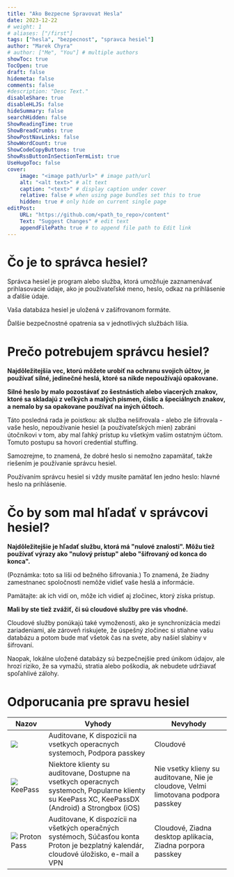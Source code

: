 ```yaml
---
title: "Ako Bezpecne Spravovat Hesla"
date: 2023-12-22
# weight: 1
# aliases: ["/first"]
tags: ["hesla", "bezpecnost", "spravca hesiel"]
author: "Marek Chyra"
# author: ["Me", "You"] # multiple authors
showToc: true
TocOpen: true
draft: false
hidemeta: false
comments: false
#description: "Desc Text."
disableShare: true
disableHLJS: false
hideSummary: false
searchHidden: false
ShowReadingTime: true
ShowBreadCrumbs: true
ShowPostNavLinks: false
ShowWordCount: true
ShowCodeCopyButtons: true
ShowRssButtonInSectionTermList: true
UseHugoToc: false
cover:
    image: "<image path/url>" # image path/url
    alt: "<alt text>" # alt text
    caption: "<text>" # display caption under cover
    relative: false # when using page bundles set this to true
    hidden: true # only hide on current single page
editPost:
    URL: "https://github.com/<path_to_repo>/content"
    Text: "Suggest Changes" # edit text
    appendFilePath: true # to append file path to Edit link
---
```



# Čo je to správca hesiel?

Správca hesiel je program alebo služba, ktorá umožňuje zaznamenávať prihlasovacie údaje, ako je používateľské meno, heslo, odkaz na prihlásenie a ďalšie údaje. 

Vaša databáza hesiel je uložená v zašifrovanom formáte. 

Ďalšie bezpečnostné opatrenia sa v jednotlivých službách líšia.

# Prečo potrebujem správcu hesiel?

**Najdôležitejšia vec, ktorú môžete urobiť na ochranu svojich účtov, je používať silné, jedinečné heslá, ktoré sa nikde nepoužívajú opakovane.**

**Silné heslo by malo pozostávať zo šestnástich alebo viacerých znakov, ktoré sa skladajú z veľkých a malých písmen, číslic a špeciálnych znakov, a nemalo by sa opakovane používať na iných účtoch.**

Táto posledná rada je poistkou: ak služba nešifrovala - alebo zle šifrovala - vaše heslo, nepoužívanie hesiel (a používateľských mien) zabráni útočníkovi v tom, aby mal ľahký prístup ku všetkým vašim ostatným účtom. Tomuto postupu sa hovorí credential stuffing. 

Samozrejme, to znamená, že dobré heslo si nemožno zapamätať, takže riešením je používanie správcu hesiel. 

Používaním správcu hesiel si vždy musíte pamätať len jedno heslo: hlavné heslo na prihlásenie.

# Čo by som mal hľadať v správcovi hesiel?

**Najdôležitejšie je hľadať službu, ktorá má "nulové znalosti". Môžu tiež používať výrazy ako "nulový prístup" alebo "šifrovaný od konca do konca".**

(Poznámka: toto sa líši od bežného šifrovania.) To znamená, že žiadny zamestnanec spoločnosti nemôže vidieť vaše heslá a informácie. 

Pamätajte: ak ich vidí on, môže ich vidieť aj zločinec, ktorý získa prístup. 

**Mali by ste tiež zvážiť, či sú cloudové služby pre vás vhodné.**

Cloudové služby ponúkajú také vymoženosti, ako je synchronizácia medzi zariadeniami, ale zároveň riskujete, že úspešný zločinec si stiahne vašu databázu a potom bude mať všetok čas na svete, aby našiel slabiny v šifrovaní. 

Naopak, lokálne uložené databázy sú bezpečnejšie pred únikom údajov, ale hrozí riziko, že sa vymažú, stratia alebo poškodia, ak nebudete udržiavať spoľahlivé zálohy.

# Odporucania pre spravu hesiel

| Nazov | Vyhody | Nevyhody |
| --- | --- | --- |
| ![](https://upload.wikimedia.org/wikipedia/commons/c/cc/Bitwarden_logo.svg) | Auditovane, K dispozicii na vsetkych operacnych systemoch, Podpora passkey | Cloudové |
| ![](https://keepassxc.org/assets/img/keepassxc.svg) KeePass | Niektore klienty su auditovane, Dostupne na vsetkych operacnych systemoch, Popularne klienty su KeePass XC, KeePassDX (Android) a Strongbox (iOS) | Nie vsetky klieny su auditovane, Nie je cloudove, Velmi limotovana podpora passkey |
| ![](https://res.cloudinary.com/dbulfrlrz/image/upload/v1693233226/static/logos/proton-pass-icon-alone_d9lfmx.svg) Proton Pass | Auditovane, K dispozícii na všetkých operačných systémoch, Súčasťou konta Proton je bezplatný kalendár, cloudové úložisko, e-mail a VPN | Cloudové, Ziadna desktop aplikacia, Ziadna porpora passkey |



